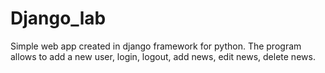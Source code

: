 # Django_lab

Simple web app created in django framework for python. The program allows to add a new user, login, logout, add news, edit news, delete news.
